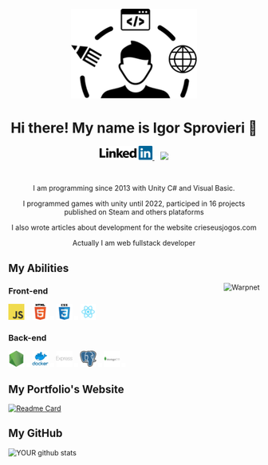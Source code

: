 <div align="center">

<img src="./public/full-stack-developer-icon.svg" width="50%"></img>

# Hi there! My name is Igor Sprovieri 👋

<a href="https://www.linkedin.com/in/igor-sprovieri/">
<img style="height: 28px;" src="./public/linkedin.svg"></img>
</a>
<img style="height: 8px;" src="./public/blank.svg"></img>
<a href="https://wa.me/message/AQZS3NOUQULWL1">
<img style="height: 28px;" src="https://img.shields.io/badge/WhatsApp-25D366?style=for-the-badge&logo=whatsapp&logoColor=white"></img>
</a>

<img style="height: 0px;" src="./public/blank.svg"></img>

I am programming since 2013 with Unity C# and Visual Basic.

I programmed games with unity until 2022, participed in 16 projects published on Steam and others plataforms

I also wrote articles about development for the website crieseusjogos.com

Actually I am web fullstack developer

</div>

## My Abilities

[<img align="right" alt="Warpnet" src="https://github-readme-stats.vercel.app/api/top-langs/?username=igorsprovieri&layout=compact&langs_count=3"/>](https://github.com/igorsprovieri/github-readme-stats)

### Front-end

<code><img height="32" src="https://raw.githubusercontent.com/github/explore/80688e429a7d4ef2fca1e82350fe8e3517d3494d/topics/javascript/javascript.png" alt="Javascript"/></code>
<img style="height: 8px;" src="./public/blank.svg"></img>
<code><img height="32" src="https://raw.githubusercontent.com/github/explore/80688e429a7d4ef2fca1e82350fe8e3517d3494d/topics/html/html.png" alt="HTML5"/></code>
<img style="height: 8px;" src="./public/blank.svg"></img>
<code><img height="32" src="https://raw.githubusercontent.com/github/explore/80688e429a7d4ef2fca1e82350fe8e3517d3494d/topics/css/css.png" alt="CSS"/></code>
<img style="height: 8px;" src="./public/blank.svg"></img>
<code><img height="32" src="https://raw.githubusercontent.com/github/explore/80688e429a7d4ef2fca1e82350fe8e3517d3494d/topics/react/react.png" alt="React"/></code>

### Back-end

<code><img height="32" src="https://raw.githubusercontent.com/github/explore/80688e429a7d4ef2fca1e82350fe8e3517d3494d/topics/nodejs/nodejs.png" alt="Nodejs"/></code>
<img style="height: 8px;" src="./public/blank.svg"></img>
<code><img height="32" src="https://raw.githubusercontent.com/github/explore/80688e429a7d4ef2fca1e82350fe8e3517d3494d/topics/docker/docker.png" alt="Docker"/></code>
<img style="height: 8px;" src="./public/blank.svg"></img>
<code><img height="32" src="https://raw.githubusercontent.com/github/explore/80688e429a7d4ef2fca1e82350fe8e3517d3494d/topics/express/express.png" alt="Express"/></code>
<img style="height: 8px;" src="./public/blank.svg"></img>
<code><img height="32" src="https://raw.githubusercontent.com/github/explore/80688e429a7d4ef2fca1e82350fe8e3517d3494d/topics/postgresql/postgresql.png" alt="PostegreSQL"/></code>
<img style="height: 8px;" src="./public/blank.svg"></img>
<code><img height="32" src="https://raw.githubusercontent.com/github/explore/80688e429a7d4ef2fca1e82350fe8e3517d3494d/topics/mongodb/mongodb.png" alt="MongoDB"/></code>
<img style="height: 8px;" src="./public/blank.svg"></img>

## My Portfolio's Website

[![Readme Card](https://github-readme-stats.vercel.app/api/pin/?username=IgorSprovieri&repo=site-portfolio)](https://github.com/igorsprovieri/site-portfolio)

## My GitHub

![YOUR github stats](https://github-readme-stats.vercel.app/api?username=igorsprovieri&show_icons=true)
